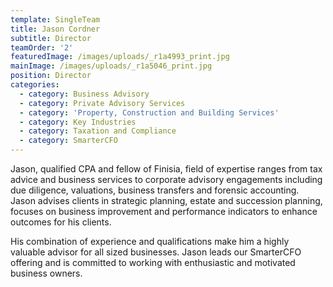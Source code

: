 ```yaml
---
template: SingleTeam
title: Jason Cordner
subtitle: Director
teamOrder: '2'
featuredImage: /images/uploads/_r1a4993_print.jpg
mainImage: /images/uploads/_r1a5046_print.jpg
position: Director
categories:
  - category: Business Advisory
  - category: Private Advisory Services
  - category: 'Property, Construction and Building Services'
  - category: Key Industries
  - category: Taxation and Compliance
  - category: SmarterCFO
---
```

Jason, qualified CPA and fellow of Finisia, field of expertise ranges from tax advice and business services to corporate advisory engagements including due diligence, valuations, business transfers and forensic accounting. Jason advises clients in strategic planning, estate and succession planning, focuses on business improvement and performance indicators to enhance outcomes for his clients.

His combination of experience and qualifications make him a highly valuable advisor for all sized businesses. Jason leads our SmarterCFO offering and is committed to working with enthusiastic and motivated business owners.
